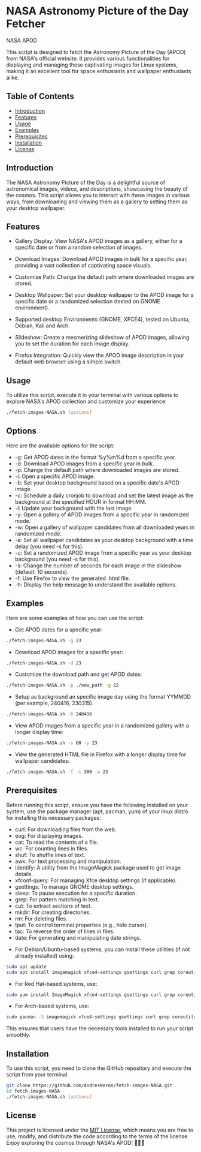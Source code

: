 # NASA Astronomy Picture of the Day Fetcher

NASA APOD

This script is designed to fetch the Astronomy Picture of the Day (APOD) from NASA's official website. 
It provides various functionalities for displaying and managing these captivating images for Linux systems, making it 
an excellent tool for space enthusiasts and wallpaper enthusiasts alike.

## Table of Contents

- [Introduction](#introduction)
- [Features](#features)
- [Usage](#usage)
- [Examples](#examples)
- [Prerequisites](#prerequisites)
- [Installation](#installation)
- [License](#license)

## <a name="introduction"></a>Introduction
The NASA Astronomy Picture of the Day is a delightful source of astronomical images, 
videos, and descriptions, showcasing the beauty of the cosmos. This script allows 
you to interact with these images in various ways, from downloading and viewing them 
as a gallery to setting them as your desktop wallpaper.

## <a name="features"></a>Features
- Gallery Display: View NASA's APOD images as a gallery, either for a specific date or from a random selection of images.

- Download Images: Download APOD images in bulk for a specific year, providing a vast collection of captivating space visuals.

- Customize Path: Change the default path where downloaded images are stored.

- Desktop Wallpaper: Set your desktop wallpaper to the APOD image for a specific date or a randomized selection (tested on GNOME environment).

- Supported desktop Environments (GNOME, XFCE4), tested on Ubuntu, Debian, Kali and Arch.

- Slideshow: Create a mesmerizing slideshow of APOD images, allowing you to set the duration for each image display.

- Firefox Integration: Quickly view the APOD image description in your default web browser using a simple switch.



## <a name="usage"></a>Usage

To utilize this script, execute it in your terminal with various options to explore NASA's APOD collection and customize your experience:
```bash
./fetch-images-NASA.sh [options]
```

## <a name="options"></a>Options
Here are the available options for the script:
- -g: Get APOD dates in the format %y%m%d from a specific year.
- -d: Download APOD images from a specific year in bulk.
- -p: Change the default path where downloaded images are stored.
- -i: Open a specific APOD image.
- -b: Set your desktop background based on a specific date's APOD image.
- -c: Schedule a daily cronjob to download and set the latest image as the background at the specified HOUR in format HH:MM.
- -l: Update your background with the last image.
- -y: Open a gallery of APOD images from a specific year in randomized mode.
- -w: Open a gallery of wallpaper candidates from all downloaded years in randomized mode.
- -a: Set all wallpaper candidates as your desktop background with a time delay (you need -s for this).
- -u: Set a randomized APOD image from a specific year as your desktop background (you need -s for this).
- -s: Change the number of seconds for each image in the slideshow (default: 10 seconds).
- -f: Use Firefox to view the generated .html file.
- -h: Display the help message to understand the available options.


## <a name="examples"></a>Examples
Here are some examples of how you can use the script:

- Get APOD dates for a specific year:

```bash
./fetch-images-NASA.sh -g 23
```

- Download APOD images for a specific year:

```bash
./fetch-images-NASA.sh -d 23
```

- Customize the download path and get APOD dates:

```bash
./fetch-images-NASA.sh -p ./new_path -g 22
```

- Setup as background an specific image day using the format YYMMDD (per example, 240416, 230315).

```bash
./fetch-images-NASA.sh -b 240416
```

- View APOD images from a specific year in a randomized gallery with a longer display time:

```bash
./fetch-images-NASA.sh -s 60 -y 23
```

- View the generated HTML file in Firefox with a longer display time for wallpaper candidates:

```bash
./fetch-images-NASA.sh -f -s 300 -w 23
```

## <a name="prerequisites"></a>Prerequisites
Before running this script, ensure you have the following installed on your system, use the package manager (apt, pacman, yum)
of your linux distro for installing this necessary packages:

- curl: For downloading files from the web.
- eog: For displaying images.
- cat: To read the contents of a file.
- wc: For counting lines in files.
- shuf: To shuffle lines of text.
- awk: For text processing and manipulation.
- identify: A utility from the ImageMagick package used to get image details.
- xfconf-query: For managing Xfce desktop settings (if applicable).
- gsettings: To manage GNOME desktop settings.
- sleep: To pause execution for a specific duration.
- grep: For pattern matching in text.
- cut: To extract sections of text.
- mkdir: For creating directories.
- rm: For deleting files.
- tput: To control terminal properties (e.g., hide cursor).
- tac: To reverse the order of lines in files.
- date: For generating and manipulating date strings.

* For Debian/Ubuntu-based systems, you can install these utilities (if not already installed) using:

```bash
sudo apt update
sudo apt install imagemagick xfce4-settings gsettings curl grep coreutils
```
* For Red Hat-based systems, use:

```bash
sudo yum install ImageMagick xfce4-settings gsettings curl grep coreutils
```

* For Arch-based systems, use:

```bash
sudo pacman -S imagemagick xfce4-settings gsettings curl grep coreutils
```

This ensures that users have the necessary tools installed to run your script smoothly.

## <a name="installation"></a>Installation
To use this script, you need to clone the GitHub repository and execute the script from your terminal.

```bash
git clone https://github.com/AndresNeron/fetch-images-NASA.git
cd fetch-images-NASA
./fetch-images-NASA.sh [options]
```

## <a name="license"></a>License
This project is licensed under the [MIT License](LICENSE), which means you are free to use, modify, 
and distribute the code according to the terms of the license. Enjoy exploring the cosmos through NASA's APOD! 🚀🌌📸
